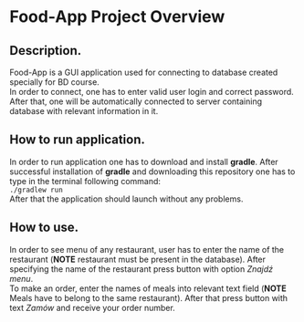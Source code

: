 # Food-App Project Overview
## Description.
Food-App is a GUI application used for connecting to
database created specially for BD course. <br>
In order to connect, one has to enter valid user login and correct password.
After that, one will be automatically connected to server containing
database with relevant information in it.
## How to run application.
In order to run application one has to download and install 
**gradle**. After successful installation of **gradle** and downloading this repository
one has to type in the terminal following command: <br>
`./gradlew run` <br>
After that the application should launch without any problems.
## How to use.
In order to see menu of any restaurant, user has to enter the name 
of the restaurant (**NOTE** restaurant must be present in the database).
After specifying the name of the restaurant press button with option 
*Znajdź menu*. <br>
To make an order, enter the names of meals into relevant 
text field (**NOTE** Meals have to belong to the same restaurant).
After that press button with text *Zamów* and receive your 
order number.

